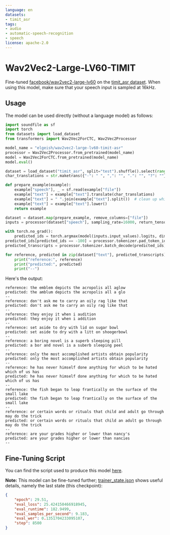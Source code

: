 ```yaml
---
language: en
datasets:
- timit_asr
tags:
- audio
- automatic-speech-recognition
- speech
license: apache-2.0
---
```


# Wav2Vec2-Large-LV60-TIMIT

Fine-tuned [facebook/wav2vec2-large-lv60](https://huggingface.co/facebook/wav2vec2-large-lv60)
on the [timit_asr dataset](https://huggingface.co/datasets/timit_asr).
When using this model, make sure that your speech input is sampled at 16kHz.

## Usage

The model can be used directly (without a language model) as follows:

```python
import soundfile as sf
import torch
from datasets import load_dataset
from transformers import Wav2Vec2ForCTC, Wav2Vec2Processor

model_name = "elgeish/wav2vec2-large-lv60-timit-asr"
processor = Wav2Vec2Processor.from_pretrained(model_name)
model = Wav2Vec2ForCTC.from_pretrained(model_name)
model.eval()

dataset = load_dataset("timit_asr", split="test").shuffle().select(range(10))
char_translations = str.maketrans({"-": " ", ",": "", ".": "", "?": ""})

def prepare_example(example):
    example["speech"], _ = sf.read(example["file"])
    example["text"] = example["text"].translate(char_translations)
    example["text"] = " ".join(example["text"].split())  # clean up whitespaces
    example["text"] = example["text"].lower()
    return example

dataset = dataset.map(prepare_example, remove_columns=["file"])
inputs = processor(dataset["speech"], sampling_rate=16000, return_tensors="pt", padding="longest")

with torch.no_grad():
    predicted_ids = torch.argmax(model(inputs.input_values).logits, dim=-1)
predicted_ids[predicted_ids == -100] = processor.tokenizer.pad_token_id  # see fine-tuning script
predicted_transcripts = processor.tokenizer.batch_decode(predicted_ids)

for reference, predicted in zip(dataset["text"], predicted_transcripts):
    print("reference:", reference)
    print("predicted:", predicted)
    print("--")
```

Here's the output:

```
reference: the emblem depicts the acropolis all aglow
predicted: the amblum depicts the acropolis all a glo
--
reference: don't ask me to carry an oily rag like that
predicted: don't ask me to carry an oily rag like that
--
reference: they enjoy it when i audition
predicted: they enjoy it when i addition
--
reference: set aside to dry with lid on sugar bowl
predicted: set aside to dry with a litt on shoogerbowl
--
reference: a boring novel is a superb sleeping pill
predicted: a bor and novel is a suberb sleeping peel
--
reference: only the most accomplished artists obtain popularity
predicted: only the most accomplished artists obtain popularity
--
reference: he has never himself done anything for which to be hated which of us has
predicted: he has never himself done anything for which to be hated which of us has
--
reference: the fish began to leap frantically on the surface of the small lake
predicted: the fish began to leap frantically on the surface of the small lake
--
reference: or certain words or rituals that child and adult go through may do the trick
predicted: or certain words or rituals that child an adult go through may do the trick
--
reference: are your grades higher or lower than nancy's
predicted: are your grades higher or lower than nancies
--
```

## Fine-Tuning Script

You can find the script used to produce this model
[here](https://github.com/elgeish/transformers/blob/8ee49e09c91ffd5d23034ce32ed630d988c50ddf/examples/research_projects/wav2vec2/finetune_large_lv60_timit_asr.sh).

**Note:** This model can be fine-tuned further;
[trainer_state.json](https://huggingface.co/elgeish/wav2vec2-large-lv60-timit-asr/blob/main/trainer_state.json)
shows useful details, namely the last state (this checkpoint):

```json
{
    "epoch": 29.51,
    "eval_loss": 25.424150466918945,
    "eval_runtime": 182.9499,
    "eval_samples_per_second": 9.183,
    "eval_wer": 0.1351704233095107,
    "step": 8500
}
```
